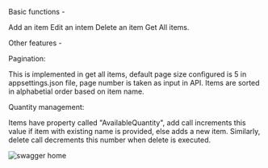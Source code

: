 Basic functions -

Add an item
Edit an intem
Delete an item
Get All items.

Other features -

Pagination: 

This is implemented in get all items, default page size configured is 5 in appsettings.json file, page number is taken as input in API.
Items are sorted in alphabetial order based on item name.


Quantity management: 

Items have property called "AvailableQuantity", add call increments this value if item with existing name is provided, else adds a new item.
Similarly, delete call decrements this number when delete is executed.


![swagger home](https://user-images.githubusercontent.com/101893015/159262063-8bf97220-40c6-4ebb-856a-a38f827d6196.JPG)

